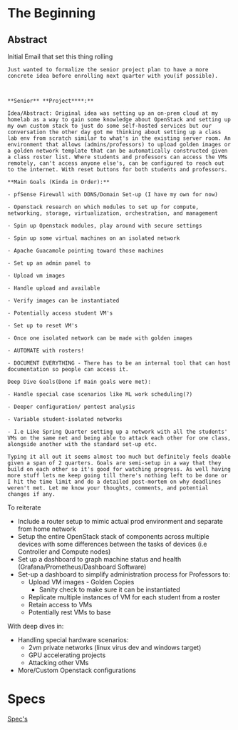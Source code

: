 # The Beginning
## Abstract

Initial Email that set this thing rolling

```
Just wanted to formalize the senior project plan to have a more concrete idea before enrolling next quarter with you(if possible).

  

**Senior** **Project****:**

Idea/Abstract: Original idea was setting up an on-prem cloud at my homelab as a way to gain some knowledge about OpenStack and setting up my own custom stack to just do some self-hosted services but our conversation the other day got me thinking about setting up a class lab env from scratch similar to what's in the existing server room. An environment that allows (admins/professors) to upload golden images or a golden network template that can be automatically constructed given a class roster list. Where students and professors can access the VMs remotely, can't access anyone else's, can be configured to reach out to the internet. With reset buttons for both students and professors.

**Main Goals (Kinda in Order):**

- pfSense Firewall with DDNS/Domain Set-up (I have my own for now)
    
- Openstack research on which modules to set up for compute, networking, storage, virtualization, orchestration, and management
    
- Spin up Openstack modules, play around with secure settings
    
- Spin up some virtual machines on an isolated network
    
- Apache Guacamole pointing toward those machines
    
- Set up an admin panel to
    
- Upload vm images
    
- Handle upload and available
    
- Verify images can be instantiated
    
- Potentially access student VM's
    
- Set up to reset VM's
    
- Once one isolated network can be made with golden images
    
- AUTOMATE with rosters!
    
- DOCUMENT EVERYTHING - There has to be an internal tool that can host documentation so people can access it.

Deep Dive Goals(Done if main goals were met):

- Handle special case scenarios like ML work scheduling(?)  
    
- Deeper configuration/ pentest analysis
    
- Variable student-isolated networks
    
- I.e Like Spring Quarter setting up a network with all the students' VMs on the same net and being able to attack each other for one class, alongside another with the standard set-up etc.
    
Typing it all out it seems almost too much but definitely feels doable given a span of 2 quarters. Goals are semi-setup in a way that they build on each other so it's good for watching progress. As well having more stuff lets me keep going till there's nothing left to be done or I hit the time limit and do a detailed post-mortem on why deadlines weren't met. Let me know your thoughts, comments, and potential changes if any.
```

To reiterate

- Include a router setup to mimic actual prod environment and separate from home network
- Setup the entire OpenStack stack of components across multiple devices with some differences between the tasks of devices (i.e Controller and Compute nodes)
- Set up a dashboard to graph machine status and health (Grafana/Prometheus/Dashboard Software)
- Set-up a dashboard to simplify administration process for Professors to:
	- Upload VM images - Golden Copies
		- Sanity check to make sure it can be instantiated
	- Replicate multiple instances of VM for each student from a roster
	- Retain access to VMs
	- Potentially rest VMs to base
	
With deep dives in:
- Handling special hardware scenarios:
	- 2vm private networks (linux virus dev and windows target)
	- GPU accelerating projects
	- Attacking other VMs
- More/Custom Openstack configurations

# Specs

[Spec's](Spec's.md)